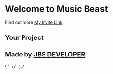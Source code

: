Welcome to Music Beast
=================

Find out more [My Invite Link](kk).


Your Project
------------




Made by [JBS DEVELOPER](https://discordapp.com/api/oauth2/authorize?client_id=479143648668155905&permissions=0&scope=bot)
-------------------

\ ゜o゜)ノ
